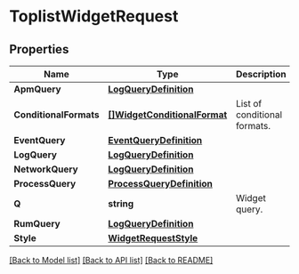 # ToplistWidgetRequest

## Properties

Name | Type | Description | Notes
------------ | ------------- | ------------- | -------------
**ApmQuery** | [**LogQueryDefinition**](LogQueryDefinition.md) |  | [optional] 
**ConditionalFormats** | [**[]WidgetConditionalFormat**](WidgetConditionalFormat.md) | List of conditional formats. | [optional] 
**EventQuery** | [**EventQueryDefinition**](EventQueryDefinition.md) |  | [optional] 
**LogQuery** | [**LogQueryDefinition**](LogQueryDefinition.md) |  | [optional] 
**NetworkQuery** | [**LogQueryDefinition**](LogQueryDefinition.md) |  | [optional] 
**ProcessQuery** | [**ProcessQueryDefinition**](ProcessQueryDefinition.md) |  | [optional] 
**Q** | **string** | Widget query. | [optional] 
**RumQuery** | [**LogQueryDefinition**](LogQueryDefinition.md) |  | [optional] 
**Style** | [**WidgetRequestStyle**](WidgetRequestStyle.md) |  | [optional] 

[[Back to Model list]](../README.md#documentation-for-models) [[Back to API list]](../README.md#documentation-for-api-endpoints) [[Back to README]](../README.md)


